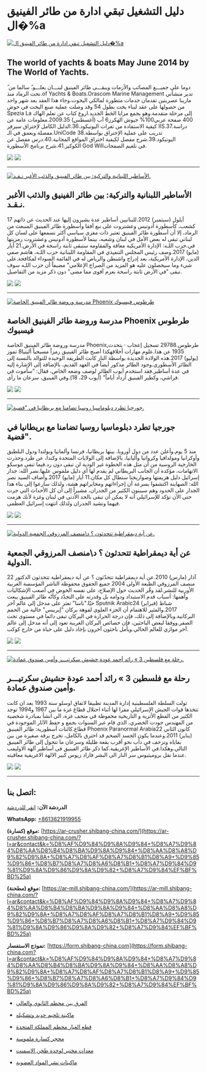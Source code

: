 # دليل التشغيل تبقي ادارة من طائر الفينيق ال�%a

<a href="https://swt.shibang-china.com/?l=ar&img&k=%D8%AF%D9%84%D9%8A%D9%84+%D8%A7%D9%84%D8%AA%D8%B4%D8%BA%D9%8A%D9%84+%D8%AA%D8%A8%D9%82%D9%8A+%D8%A7%D8%AF%D8%A7%D8%B1%D8%A9+%D9%85%D9%86+%D8%B7%D8%A7%D8%A6%D8%B1+%D8%A7%D9%84%D9%81%D9%8A%D9%86%D9%8A%D9%82+%D8%A7%D9%84%EF%BF%BD%25a" target="_blank">![دليل التشغيل تبقي ادارة من طائر الفينيق ال�%a](http://static.shibang-china.com/all-800x300/1061.jpg)</a>

## The world of yachts &amp; boats May June 2014 by The World of Yachts.
ً ﺩﻭﻣﺎ ﻋﻠﻰ ﺟﻤﻴـــﻊ ﺍﻟﻤﺼﺎﺋﺐ ﻭﺍﻷﺯﻣﺎﺕ ﻭﻳﺒﻘـــﻰ ﻃﺎﺋﺮ ﺍﻟﻔﻴﻨﻴﻖ ﻟﺒﻨـــﺎﻥ ﻳﻌﻠـــﻮ.ً ﺳﺎﻟﻤﺎ ﻣﻦ ﺗﺤﺖ ﺍﻟﺮﻣﺎﺩ ﻣﻨﺬ.of Yachts &amp; Boats.Orascom Marine Management ﺗﺪﻳﺮ ﻣﻨﺸﺄﺗﻲ ﻣﺎﺭﻳﻨﺎ ﻋﺼﺮﻳﺘﻴﻦ ﺗﻘﺪﻣﺎﻥ ﺧﺪﻣﺎﺕ ﻣﺘﻄﻮﺭﺓ ﻟﻤﺎﻟﻜﻲ ﺍﻟﻴﺨﻮﺕ.ﻭﺟﺎﺀ ﻫﺬﺍ ﺍﻟﻌﻘﺪ ﺑﻌﺪ ﺷﻬﺮ ﻭﺍﺣﺪ ﻣﻦ ﺣﺼﻮﻟﻬﺎ ﻋﻠﻰ ﻋﻘﺪ ﻟﺒﻨﺎﺀ ﻳﺨﺖ ﺑﻄﻮﻝ 54 ﻭﻗﺪ ﻭﺻﻠﺖ ﻋﻤﻠﻴﺔ ﺻﻨﻊ ﺍﻟﻴﺨﺖ ﻓﻲ ﺣﻮﺽ Spezia La ﺇﻟﻰ ﻣﺮﺣﻠﺔ ﻣﺘﻘﺪﻣﺔ.ﻭﻫﻮ ﻳﺠﻤﻊ ﻣﺰﺍﻳﺎ ﺍﻟﺨﻂ ﺍﻟﺠﺪﻳﺪ.اروع كتاب عن تعلم الهاك 400 صفحة عربي100% جيوش الهكرز6 آب (أغسطس) 2009.35.معلومات عامة عن كيفية الاستفادة من ثغرات اليونيكود.36.الدليل الكامل لإختراق سيرفر IIS.37.دراسة مفصلة وبعمق في الـ.UniCode 38.تدريب على عملية الإختراق بواسطة اليونيكود.39.شرح مفصل لكيفية اختراق المواقع المجانية.40.درس مفصل عن الكوكيز.41.شرح برنامج الأسطورة God Willفي تلغيم الصفحات.


<a href="https://whatsapp.shibangsoft.com/WhatsApp.php" target="_blank" title="WhatsApp">![](http://static.shibang-china.com/icon/whatsapp.png)</a> <a href="https://swt.shibang-china.com/?l=ar&icon&k=%D8%AF%D9%84%D9%8A%D9%84+%D8%A7%D9%84%D8%AA%D8%B4%D8%BA%D9%8A%D9%84+%D8%AA%D8%A8%D9%82%D9%8A+%D8%A7%D8%AF%D8%A7%D8%B1%D8%A9+%D9%85%D9%86+%D8%B7%D8%A7%D8%A6%D8%B1+%D8%A7%D9%84%D9%81%D9%8A%D9%86%D9%8A%D9%82+%D8%A7%D9%84%EF%BF%BD%25a" target="_blank">![](http://static.shibang-china.com/icon/chat-ar.png)</a>

---

<a href="https://swt.shibang-china.com/?l=ar&img&k=%D8%AF%D9%84%D9%8A%D9%84+%D8%A7%D9%84%D8%AA%D8%B4%D8%BA%D9%8A%D9%84+%D8%AA%D8%A8%D9%82%D9%8A+%D8%A7%D8%AF%D8%A7%D8%B1%D8%A9+%D9%85%D9%86+%D8%B7%D8%A7%D8%A6%D8%B1+%D8%A7%D9%84%D9%81%D9%8A%D9%86%D9%8A%D9%82+%D8%A7%D9%84%EF%BF%BD%25a" target="_blank">![الأساطير اللبنانية والتركية: بين طائر الفينيق والذئب الأغبر نـقـد.](http://static.shibang-china.com/all-800x300/1237.jpg)</a>

## الأساطير اللبنانية والتركية: بين طائر الفينيق والذئب الأغبر نـقـد.
17 أيلول (سبتمبر) 2012.للبنانيين أساطير عدة يشيرون إليها عند الحديث عن ذاتهم كشعب، كأسطورة أدونيس وعشتروت على نبع أفقا وأسطورة طائر الفينيق المنبعث من الرماد، إلا أن أسطورة طائر الفينيق تعتبر ذات مغزى سياسي أكثر نسمعها على لسان كل لبناني تبقى له بعض الأمل في لبنان وشعبه، بينما لأسطورة أدونيس وعشتروت رمزيتها في.حزب اللـه: الإدارة الأمريكية معاقة والمقاومة ستبقى ثابتة راسخة في الأرض.21 أيار (مايو) 2017.وصف رئيس المجلس التنفيذي في المقاومة اللبنانية حزب اللـه، هاشم صفي الدين، الإدارة الأمريكية، بعد إدراج واشنطن والرياض له في القائمة السوداء لمكافحة.على شيء وما سيحصلون عليه هو المزيد من الصراخ الإعلامي&quot; مضيفاً أن حزب اللـه سوف تبقى &quot;في الأرض ثابتة راسخة بعزم أقوى مما مضى&quot; دون ذكر مزيد من التفاصيل.


<a href="https://whatsapp.shibangsoft.com/WhatsApp.php" target="_blank" title="WhatsApp">![](http://static.shibang-china.com/icon/whatsapp.png)</a> <a href="https://swt.shibang-china.com/?l=ar&icon&k=%D8%AF%D9%84%D9%8A%D9%84+%D8%A7%D9%84%D8%AA%D8%B4%D8%BA%D9%8A%D9%84+%D8%AA%D8%A8%D9%82%D9%8A+%D8%A7%D8%AF%D8%A7%D8%B1%D8%A9+%D9%85%D9%86+%D8%B7%D8%A7%D8%A6%D8%B1+%D8%A7%D9%84%D9%81%D9%8A%D9%86%D9%8A%D9%82+%D8%A7%D9%84%EF%BF%BD%25a" target="_blank">![](http://static.shibang-china.com/icon/chat-ar.png)</a>

---

<a href="https://swt.shibang-china.com/?l=ar&img&k=%D8%AF%D9%84%D9%8A%D9%84+%D8%A7%D9%84%D8%AA%D8%B4%D8%BA%D9%8A%D9%84+%D8%AA%D8%A8%D9%82%D9%8A+%D8%A7%D8%AF%D8%A7%D8%B1%D8%A9+%D9%85%D9%86+%D8%B7%D8%A7%D8%A6%D8%B1+%D8%A7%D9%84%D9%81%D9%8A%D9%86%D9%8A%D9%82+%D8%A7%D9%84%EF%BF%BD%25a" target="_blank">![مدرسة وروضة طائر الفينيق الخاصة Phoenix طرطوس فيسبوك](http://static.shibang-china.com/all-800x300/1208.jpg)</a>

## مدرسة وروضة طائر الفينيق الخاصة Phoenix طرطوس فيسبوك
مدرسة وروضة طائر الفينيق الخاصة Phoenix,طرطوس.29788 تسجيل إعجاب · يتحدث 1935 عن هذا.علوم مهارات أخلاق‏هكذا أصبح طائر الفينيق رمزاً مسيحياً أليتيا8 تموز (يوليو) 2017.هذه الولادة الجديدة بواسطة النار كانت الطريقة الوحيدة للتوالد بالنسبة إلى الطائر الأسطوري.وجود الطائر مذكور أيضاً في العهد القديم، بالإضافة إلى الإشارة إليه في عدة أساطير.فقد استخدم أيوب الطائر لوصف وضعه الخاص، فقال: “سأموت في فراشي، وكطير الفينيق أزداد أياماً” (أيوب 29، 18).وفي الفينيق، سرعان ما رأى.


<a href="https://whatsapp.shibangsoft.com/WhatsApp.php" target="_blank" title="WhatsApp">![](http://static.shibang-china.com/icon/whatsapp.png)</a> <a href="https://swt.shibang-china.com/?l=ar&icon&k=%D8%AF%D9%84%D9%8A%D9%84+%D8%A7%D9%84%D8%AA%D8%B4%D8%BA%D9%8A%D9%84+%D8%AA%D8%A8%D9%82%D9%8A+%D8%A7%D8%AF%D8%A7%D8%B1%D8%A9+%D9%85%D9%86+%D8%B7%D8%A7%D8%A6%D8%B1+%D8%A7%D9%84%D9%81%D9%8A%D9%86%D9%8A%D9%82+%D8%A7%D9%84%EF%BF%BD%25a" target="_blank">![](http://static.shibang-china.com/icon/chat-ar.png)</a>

---

<a href="https://swt.shibang-china.com/?l=ar&img&k=%D8%AF%D9%84%D9%8A%D9%84+%D8%A7%D9%84%D8%AA%D8%B4%D8%BA%D9%8A%D9%84+%D8%AA%D8%A8%D9%82%D9%8A+%D8%A7%D8%AF%D8%A7%D8%B1%D8%A9+%D9%85%D9%86+%D8%B7%D8%A7%D8%A6%D8%B1+%D8%A7%D9%84%D9%81%D9%8A%D9%86%D9%8A%D9%82+%D8%A7%D9%84%EF%BF%BD%25a" target="_blank">![جورجيا تطرد دبلوماسيا روسيا تضامنا مع بريطانيا في &quot;قضية.](http://static.shibang-china.com/all-800x300/1282.jpg)</a>

## جورجيا تطرد دبلوماسيا روسيا تضامنا مع بريطانيا في &quot;قضية.
منذ 5 يوم.وأعلن عدد من دول أوروبا، بينها بريطانيا، فرنسا وألمانيا وبولندا ودول البلطيق وأوكرانيا ومولدافيا وكرواتيا وألبانيا، بالإضافة إلى الولايات المتحدة وكندا، عن طرد.وحذرت الخارجية الروسية من أن مثل هذه الخطوة غير الودية لن تبقى دون رد.فيما تنفي موسكو الاتهامات، مؤكدة أن الجانب البريطاني لم يقدم لها أي دليل ملموس عليها.نصر الله: جدار إسرائيل دليل هزيمتها وصواريخنا ستطال كل مكان.11 أيار (مايو) 2017.وأضاف السيد نصر الله: الصهاينة اكتشفوا بسرعة أن إجراءاتهم ومخابراتهم هشة، ولذلك سارعوا إلى بناء هذا الجدار على الحدود وهم سيبنون الكثير من الجدران، مشيراً إلى أن كل الأحداث التي جرت حتى الآن تؤكد للإسرائيلي أنه لا يمكن أن تبقى بالحد الأدنى في لبنان وغزة لأنك هزمت فيهما وتشيد الجدران ولذلك انتهت إسرائيل العظمى.


<a href="https://whatsapp.shibangsoft.com/WhatsApp.php" target="_blank" title="WhatsApp">![](http://static.shibang-china.com/icon/whatsapp.png)</a> <a href="https://swt.shibang-china.com/?l=ar&icon&k=%D8%AF%D9%84%D9%8A%D9%84+%D8%A7%D9%84%D8%AA%D8%B4%D8%BA%D9%8A%D9%84+%D8%AA%D8%A8%D9%82%D9%8A+%D8%A7%D8%AF%D8%A7%D8%B1%D8%A9+%D9%85%D9%86+%D8%B7%D8%A7%D8%A6%D8%B1+%D8%A7%D9%84%D9%81%D9%8A%D9%86%D9%8A%D9%82+%D8%A7%D9%84%EF%BF%BD%25a" target="_blank">![](http://static.shibang-china.com/icon/chat-ar.png)</a>

---

<a href="https://swt.shibang-china.com/?l=ar&img&k=%D8%AF%D9%84%D9%8A%D9%84+%D8%A7%D9%84%D8%AA%D8%B4%D8%BA%D9%8A%D9%84+%D8%AA%D8%A8%D9%82%D9%8A+%D8%A7%D8%AF%D8%A7%D8%B1%D8%A9+%D9%85%D9%86+%D8%B7%D8%A7%D8%A6%D8%B1+%D8%A7%D9%84%D9%81%D9%8A%D9%86%D9%8A%D9%82+%D8%A7%D9%84%EF%BF%BD%25a" target="_blank">![عن أية ديمقراطية تتحدثون ؟ د\منصف المرزوقي الجمعية الدولية.](http://static.shibang-china.com/all-800x300/11.jpg)</a>

## عن أية ديمقراطية تتحدثون ؟ د\منصف المرزوقي الجمعية الدولية.
22 آذار (مارس) 2010.عن أية ديمقراطية تتحدّثون ؟ عن أية ديمقراطية تتحدثون الدكتور منصف المرزوقي الطبعة الأولى 2004 جميع الحقوق محفوظة الناشر المؤسسة العربية الأوربية للنشر.لقد وفّر الحديث حول الإصلاح، على نفسه الخوض في أصعب الإشكاليات وأهمها: أسباب قدم الاستبداد ودوامه بل وقدرته على التجدّد وكأنّه طائر الفينيق يبعث حيّا.&quot;ناسا&quot; تعثر على مدخل إلى عالم آخر Sputnik Arabic24 شباط (فبراير) 2017.والمثير للاهتمام أن الجزء العلوي لفوهة بركان &quot;إيريبس&quot; خالية من الحمم البركانية.وبالإضافة إلى ذلك، فإن درجة الحرارة في البركان تبقى دائما في مستوى تحت الصفر.ووفقا لبعض الباحثين، فإن خصائص البركان الغريبة تعود إلى أنه مدخل إلى عالم آخر موازي للعالم الحالي.ويأمل باحثون آخرون بإجاد دليل على حياة من خارج كوكب.


<a href="https://whatsapp.shibangsoft.com/WhatsApp.php" target="_blank" title="WhatsApp">![](http://static.shibang-china.com/icon/whatsapp.png)</a> <a href="https://swt.shibang-china.com/?l=ar&icon&k=%D8%AF%D9%84%D9%8A%D9%84+%D8%A7%D9%84%D8%AA%D8%B4%D8%BA%D9%8A%D9%84+%D8%AA%D8%A8%D9%82%D9%8A+%D8%A7%D8%AF%D8%A7%D8%B1%D8%A9+%D9%85%D9%86+%D8%B7%D8%A7%D8%A6%D8%B1+%D8%A7%D9%84%D9%81%D9%8A%D9%86%D9%8A%D9%82+%D8%A7%D9%84%EF%BF%BD%25a" target="_blank">![](http://static.shibang-china.com/icon/chat-ar.png)</a>

---

<a href="https://swt.shibang-china.com/?l=ar&img&k=%D8%AF%D9%84%D9%8A%D9%84+%D8%A7%D9%84%D8%AA%D8%B4%D8%BA%D9%8A%D9%84+%D8%AA%D8%A8%D9%82%D9%8A+%D8%A7%D8%AF%D8%A7%D8%B1%D8%A9+%D9%85%D9%86+%D8%B7%D8%A7%D8%A6%D8%B1+%D8%A7%D9%84%D9%81%D9%8A%D9%86%D9%8A%D9%82+%D8%A7%D9%84%EF%BF%BD%25a" target="_blank">![رحلة مع فلسطين 3 » رائد أحمد عودة حشيش سكرتيـــر وأمين صندوق عمادة.](http://static.shibang-china.com/all-800x300/130.jpg)</a>

## رحلة مع فلسطين 3 » رائد أحمد عودة حشيش سكرتيـــر وأمين صندوق عمادة.
تولت السلطة الفلسطينية إدارة المدينة تطبيقا لاتفاق اوسلو سنة 1993 بعد ان كانت تتخذها قوات الجيش الإسرائيلي مقرا لها أثناء احتلال قطاع غزة ما بين 1967 و1994 توجد الكثير من القطع الأثرية و التاريخية محفوظة في متحف غزة، الي انشأ بمبادرة شخصية من المهندس جودت الخضري، الذي قام عبر السنوات بجمع و حفظ الآثار الموجودة في قطاع.كائنات أسطورية: طائر الفينيق Phoenix Paranormal Arabia22 كانون الثاني (يناير) 2011.وعندما يكون الجسد الضخم قد احترق بالكامل، تخرج يرقة صغيرة من بين بقاياه وتزحف في دأب نحو أقرب بقعة ظليلة وسرعان ما تتحول إلى طائر الفينيق التالي.وهكذا.في الأساطير الإغريقية.كما ذكر طائر الفينيق فى أساطير آلهة الاوليمب عندما نقل بروميثيوس سر النار الى البشر فاراد زيوس كبير الالهة الاغريقية معاقبته.


<a href="https://whatsapp.shibangsoft.com/WhatsApp.php" target="_blank" title="WhatsApp">![](http://static.shibang-china.com/icon/whatsapp.png)</a> <a href="https://swt.shibang-china.com/?l=ar&icon&k=%D8%AF%D9%84%D9%8A%D9%84+%D8%A7%D9%84%D8%AA%D8%B4%D8%BA%D9%8A%D9%84+%D8%AA%D8%A8%D9%82%D9%8A+%D8%A7%D8%AF%D8%A7%D8%B1%D8%A9+%D9%85%D9%86+%D8%B7%D8%A7%D8%A6%D8%B1+%D8%A7%D9%84%D9%81%D9%8A%D9%86%D9%8A%D9%82+%D8%A7%D9%84%EF%BF%BD%25a" target="_blank">![](http://static.shibang-china.com/icon/chat-ar.png)</a>

---
## اتصل بنا:

**الدردشة الآن:** [انقر للدردشة](https://swt.shibang-china.com?l=ar&contact&k=%D8%AF%D9%84%D9%8A%D9%84+%D8%A7%D9%84%D8%AA%D8%B4%D8%BA%D9%8A%D9%84+%D8%AA%D8%A8%D9%82%D9%8A+%D8%A7%D8%AF%D8%A7%D8%B1%D8%A9+%D9%85%D9%86+%D8%B7%D8%A7%D8%A6%D8%B1+%D8%A7%D9%84%D9%81%D9%8A%D9%86%D9%8A%D9%82+%D8%A7%D9%84%EF%BF%BD%25a)

**WhatsApp:**  [+8613621919955](https://whatsapp.shibangsoft.com/WhatsApp.php)

**موقع (كسارة):** [https://ar-crusher.shibang-china.com/](https://ar-crusher.shibang-china.com/?l=ar&contact&k=%D8%AF%D9%84%D9%8A%D9%84+%D8%A7%D9%84%D8%AA%D8%B4%D8%BA%D9%8A%D9%84+%D8%AA%D8%A8%D9%82%D9%8A+%D8%A7%D8%AF%D8%A7%D8%B1%D8%A9+%D9%85%D9%86+%D8%B7%D8%A7%D8%A6%D8%B1+%D8%A7%D9%84%D9%81%D9%8A%D9%86%D9%8A%D9%82+%D8%A7%D9%84%EF%BF%BD%25a)

**موقع (مطحنة):** [https://ar-mill.shibang-china.com/](https://ar-mill.shibang-china.com/?l=ar&contact&k=%D8%AF%D9%84%D9%8A%D9%84+%D8%A7%D9%84%D8%AA%D8%B4%D8%BA%D9%8A%D9%84+%D8%AA%D8%A8%D9%82%D9%8A+%D8%A7%D8%AF%D8%A7%D8%B1%D8%A9+%D9%85%D9%86+%D8%B7%D8%A7%D8%A6%D8%B1+%D8%A7%D9%84%D9%81%D9%8A%D9%86%D9%8A%D9%82+%D8%A7%D9%84%EF%BF%BD%25a)

**نموذج الاستفسار:** [https://form.shibang-china.com](https://form.shibang-china.com?l=ar&contact&k=%D8%AF%D9%84%D9%8A%D9%84+%D8%A7%D9%84%D8%AA%D8%B4%D8%BA%D9%8A%D9%84+%D8%AA%D8%A8%D9%82%D9%8A+%D8%A7%D8%AF%D8%A7%D8%B1%D8%A9+%D9%85%D9%86+%D8%B7%D8%A7%D8%A6%D8%B1+%D8%A7%D9%84%D9%81%D9%8A%D9%86%D9%8A%D9%82+%D8%A7%D9%84%EF%BF%BD%25a)

* [الفرق بين محطم الثانوي والعالي](../23/%D8%A7%D9%84%D9%81%D8%B1%D9%82%20%D8%A8%D9%8A%D9%86%20%D9%85%D8%AD%D8%B7%D9%85%20%D8%A7%D9%84%D8%AB%D8%A7%D9%86%D9%88%D9%8A%20%D9%88%D8%A7%D9%84%D8%B9%D8%A7%D9%84%D9%8A.md)

* [ماكينة تلحيم حديد وتشكيله](../21/%D9%85%D8%A7%D9%83%D9%8A%D9%86%D8%A9%20%D8%AA%D9%84%D8%AD%D9%8A%D9%85%20%D8%AD%D8%AF%D9%8A%D8%AF%20%D9%88%D8%AA%D8%B4%D9%83%D9%8A%D9%84%D9%87.md)

* [قطع الغيار محطم المملكة المتحدة](../25/%D9%82%D8%B7%D8%B9%20%D8%A7%D9%84%D8%BA%D9%8A%D8%A7%D8%B1%20%D9%85%D8%AD%D8%B7%D9%85%20%D8%A7%D9%84%D9%85%D9%85%D9%84%D9%83%D8%A9%20%D8%A7%D9%84%D9%85%D8%AA%D8%AD%D8%AF%D8%A9.md)

* [محجر كسارة ملموسة](../25/%D9%85%D8%AD%D8%AC%D8%B1%20%D9%83%D8%B3%D8%A7%D8%B1%D8%A9%20%D9%85%D9%84%D9%85%D9%88%D8%B3%D8%A9.md)

* [معدات مختبر لوحدة طحن الاسمنت](../25/%D9%85%D8%B9%D8%AF%D8%A7%D8%AA%20%D9%85%D8%AE%D8%AA%D8%A8%D8%B1%20%D9%84%D9%88%D8%AD%D8%AF%D8%A9%20%D8%B7%D8%AD%D9%86%20%D8%A7%D9%84%D8%A7%D8%B3%D9%85%D9%86%D8%AA.md)

* [ماكينات نشر المواد العضوية](../21/%D9%85%D8%A7%D9%83%D9%8A%D9%86%D8%A7%D8%AA%20%D9%86%D8%B4%D8%B1%20%D8%A7%D9%84%D9%85%D9%88%D8%A7%D8%AF%20%D8%A7%D9%84%D8%B9%D8%B6%D9%88%D9%8A%D8%A9.md)